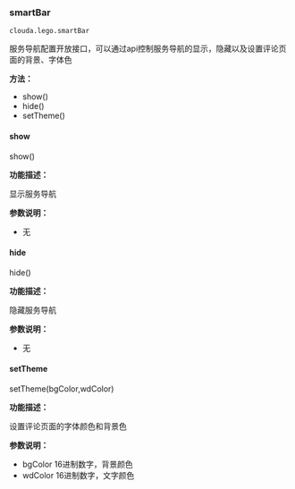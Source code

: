### smartBar ###
    clouda.lego.smartBar

服务导航配置开放接口，可以通过api控制服务导航的显示，隐藏以及设置评论页面的背景、字体色
 

**方法：** 

- show()
- hide()
- setTheme()

#### show #### 

  show()

**功能描述：** 

显示服务导航

**参数说明：** 

- 无

#### hide #### 

  hide()

**功能描述：** 

隐藏服务导航

**参数说明：** 

- 无



#### setTheme #### 

  setTheme(bgColor,wdColor)

**功能描述：** 

设置评论页面的字体颜色和背景色

**参数说明：** 

- bgColor 16进制数字，背景颜色
- wdColor 16进制数字，文字颜色 

